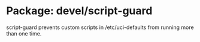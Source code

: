 # Package: devel/script-guard

script-guard prevents custom scripts in /etc/uci-defaults from running more than one time.
